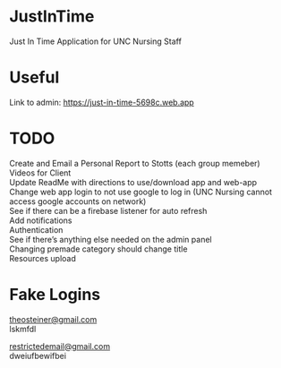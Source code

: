 # JustInTime
Just In Time Application for UNC Nursing Staff

# Useful
Link to admin: https://just-in-time-5698c.web.app

# TODO
Create and Email a Personal Report to Stotts (each group memeber) <br>
Videos for Client <br>
Update ReadMe with directions to use/download app and web-app <br>
Change web app login to not use google to log in (UNC Nursing cannot access google accounts on network) <br>
See if there can be a firebase listener for auto refresh <br>
Add notifications <br>
Authentication <br>
See if there’s anything else needed on the admin panel <br>
Changing premade category should change title <br>
Resources upload <br>

# Fake Logins
theosteiner@gmail.com <br>
lskmfdl <br> 

restrictedemail@gmail.com <br>
dweiufbewifbei <br>
